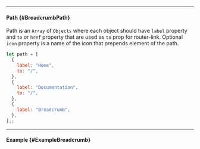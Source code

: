 ___

#### Path {#BreadcrumbPath}

Path is an `Array` of `Objects` where each object should have `label` property and `to` or `href` property that are used as `to` prop for router-link. Optional `icon` property is a name of the icon that prepends element of the path.

``` javascript
let path = [
  {
    label: "Home",
    to: "/",
  },
  {
    label: "Documentation",
    to: "/",
  },
  {
    label: "Breadcrumb",
  },
],;
```

---

#### Example {#ExampleBreadcrumb}

<example name="ExampleBreadcrumb" auto-show-code></example>
